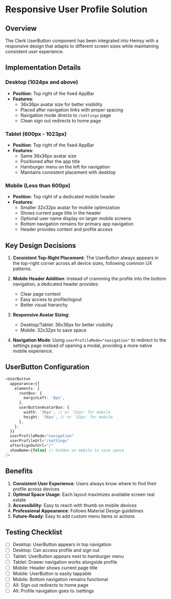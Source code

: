 # Responsive User Profile Solution

## Overview

The Clerk UserButton component has been integrated into Hemsy with a responsive design that adapts to different screen sizes while maintaining consistent user experience.

## Implementation Details

### Desktop (1024px and above)

- **Position**: Top right of the fixed AppBar
- **Features**:
  - 36x36px avatar size for better visibility
  - Placed after navigation links with proper spacing
  - Navigation mode directs to `/settings` page
  - Clean sign out redirects to home page

### Tablet (600px - 1023px)

- **Position**: Top right of the fixed AppBar
- **Features**:
  - Same 36x36px avatar size
  - Positioned after the app title
  - Hamburger menu on the left for navigation
  - Maintains consistent placement with desktop

### Mobile (Less than 600px)

- **Position**: Top right of a dedicated mobile header
- **Features**:
  - Smaller 32x32px avatar for mobile optimization
  - Shows current page title in the header
  - Optional user name display on larger mobile screens
  - Bottom navigation remains for primary app navigation
  - Header provides context and profile access

## Key Design Decisions

1. **Consistent Top-Right Placement**: The UserButton always appears in the top-right corner across all device sizes, following common UX patterns.

2. **Mobile Header Addition**: Instead of cramming the profile into the bottom navigation, a dedicated header provides:
   - Clear page context
   - Easy access to profile/logout
   - Better visual hierarchy

3. **Responsive Avatar Sizing**:
   - Desktop/Tablet: 36x36px for better visibility
   - Mobile: 32x32px to save space

4. **Navigation Mode**: Using `userProfileMode="navigation"` to redirect to the settings page instead of opening a modal, providing a more native mobile experience.

## UserButton Configuration

```typescript
<UserButton
  appearance={{
    elements: {
      rootBox: {
        marginLeft: '8px',
      },
      userButtonAvatarBox: {
        width: '36px', // or '32px' for mobile
        height: '36px', // or '32px' for mobile
      },
    },
  }}
  userProfileMode="navigation"
  userProfileUrl="/settings"
  afterSignOutUrl="/"
  showName={false} // Hidden on mobile to save space
/>
```

## Benefits

1. **Consistent User Experience**: Users always know where to find their profile across devices
2. **Optimal Space Usage**: Each layout maximizes available screen real estate
3. **Accessibility**: Easy to reach with thumb on mobile devices
4. **Professional Appearance**: Follows Material Design guidelines
5. **Future-Ready**: Easy to add custom menu items or actions

## Testing Checklist

- [ ] Desktop: UserButton appears in top navigation
- [ ] Desktop: Can access profile and sign out
- [ ] Tablet: UserButton appears next to hamburger menu
- [ ] Tablet: Drawer navigation works alongside profile
- [ ] Mobile: Header shows current page title
- [ ] Mobile: UserButton is easily tappable
- [ ] Mobile: Bottom navigation remains functional
- [ ] All: Sign out redirects to home page
- [ ] All: Profile navigation goes to /settings
